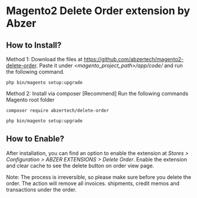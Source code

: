 # Magento2 Delete Order extension by Abzer

## How to Install?

Method 1: Download the files at https://github.com/abzertech/magento2-delete-order. 
Paste it under <i><magento_project_path>/app/code/</i> and run the following command.

<code>php bin/magento setup:upgrade</code>

Method 2: Install via composer [Recommend]
Run the following commands Magento root folder

<code>composer require abzertech/delete-order</code>

<code>php bin/magento setup:upgrade</code>

## How to Enable?

After installation, you can find an option to enable the extension at <i>Stores > Configuration > ABZER EXTENSIONS >
Delete Order</i>. Enable the extension and clear cache to see the delete button on order view page.

Note: The process is irreversible, so please make sure before you delete the order. The action will remove all
invoices. shipments, credit memos and transactions under the order.
